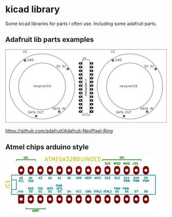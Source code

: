 # kicad library 

Some kicad libraries for parts I often use. Including some adafruit parts.

## Adafruit lib parts examples

![alt](https://github.com/noisegate/kicadlib/blob/master/pics/ada-brd.png)

https://github.com/adafruit/Adafruit-NeoPixel-Ring

## Atmel chips arduino style

![alt](https://github.com/noisegate/kicadlib/blob/master/pics/atduino.png)

